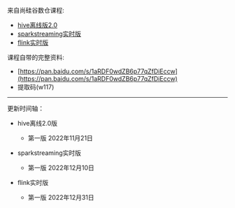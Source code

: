 
来自尚硅谷数仓课程: 

- [hive离线版2.0](https://www.bilibili.com/video/BV1df4y1U79z)
- [sparkstreaming实时版](https://www.bilibili.com/video/BV1wZ4y1a7Y6/)
- [flink实时版](https://www.bilibili.com/video/BV1TG411a7nL/)

课程自带的完整资料:

- [https://pan.baidu.com/s/1aRDF0wdZB6p77qZfDiEccw](https://pan.baidu.com/s/1aRDF0wdZB6p77qZfDiEccw)  
- 提取码(w117)


<hr/>

更新时间轴：
	
- hive离线2.0版 
	- 第一版 2022年11月21日

- sparkstreaming实时版
	- 第一版 2022年12月10日
	
- flink实时版
	- 第一版 2022年12月31日
